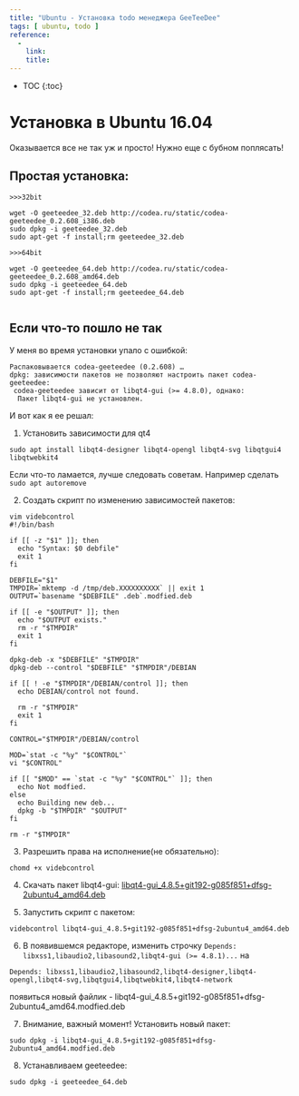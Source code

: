 ```yaml
---
title: "Ubuntu - Установка todo менеджера GeeTeeDee"
tags: [ ubuntu, todo ]
reference:
  -
    link:
    title:
---
```


* TOC 
{:toc}

# Установка в Ubuntu 16.04
Оказывается все не так уж и просто! Нужно еще с бубном поплясать!

## Простая установка:
<pre><code class="shell">>>>32bit

wget -O geeteedee_32.deb http://codea.ru/static/codea-geeteedee_0.2.608_i386.deb
sudo dpkg -i geeteedee_32.deb
sudo apt-get -f install;rm geeteedee_32.deb

>>>64bit

wget -O geeteedee_64.deb http://codea.ru/static/codea-geeteedee_0.2.608_amd64.deb
sudo dpkg -i geeteedee_64.deb
sudo apt-get -f install;rm geeteedee_64.deb

</code></pre>

## Если что-то пошло не так

У меня во время установки упало с ошибкой:
<pre><code class="shell">Распаковывается codea-geeteedee (0.2.608) …
dpkg: зависимости пакетов не позволяют настроить пакет codea-geeteedee:
 codea-geeteedee зависит от libqt4-gui (>= 4.8.0), однако:
  Пакет libqt4-gui не установлен.
</code></pre>

И вот как я ее решал:

1. Установить зависимости для qt4
<pre><code class="shell">sudo apt install libqt4-designer libqt4-opengl libqt4-svg libqtgui4 libqtwebkit4
</code></pre>
Если что-то ламается, лучше следовать советам. Например сделать ```sudo apt autoremove```

2. Создать скрипт по изменению зависимостей пакетов:
<pre><code class="perl">vim videbcontrol
#!/bin/bash

if [[ -z "$1" ]]; then
  echo "Syntax: $0 debfile"
  exit 1
fi

DEBFILE="$1"
TMPDIR=`mktemp -d /tmp/deb.XXXXXXXXXX` || exit 1
OUTPUT=`basename "$DEBFILE" .deb`.modfied.deb

if [[ -e "$OUTPUT" ]]; then
  echo "$OUTPUT exists."
  rm -r "$TMPDIR"
  exit 1
fi

dpkg-deb -x "$DEBFILE" "$TMPDIR"
dpkg-deb --control "$DEBFILE" "$TMPDIR"/DEBIAN

if [[ ! -e "$TMPDIR"/DEBIAN/control ]]; then
  echo DEBIAN/control not found.

  rm -r "$TMPDIR"
  exit 1
fi

CONTROL="$TMPDIR"/DEBIAN/control

MOD=`stat -c "%y" "$CONTROL"`
vi "$CONTROL"

if [[ "$MOD" == `stat -c "%y" "$CONTROL"` ]]; then
  echo Not modfied.
else
  echo Building new deb...
  dpkg -b "$TMPDIR" "$OUTPUT"
fi

rm -r "$TMPDIR"
</code></pre>

3. Разрешить права на исполнение(не обязательно):
<pre><code class="shell">chomd +x videbcontrol
</code></pre>

4. Скачать пакет libqt4-gui:
[libqt4-gui_4.8.5+git192-g085f851+dfsg-2ubuntu4_amd64.deb](https://ubuntu.pkgs.org/14.04/ubuntu-universe-amd64/libqt4-gui_4.8.5+git192-g085f851+dfsg-2ubuntu4_amd64.deb.html)

5. Запустить скрипт с пакетом:
<pre><code class="shell">videbcontrol libqt4-gui_4.8.5+git192-g085f851+dfsg-2ubuntu4_amd64.deb
</code></pre>

6. В появившемся редакторе, изменить строчку ```Depends: libxss1,libaudio2,libasound2,libqt4-gui (>= 4.8.1)...``` на
<pre><code class="perl">Depends: libxss1,libaudio2,libasound2,libqt4-designer,libqt4-opengl,libqt4-svg,libqtgui4,libqtwebkit4,libqt4-network
</code></pre>
появиться новый файлик - libqt4-gui_4.8.5+git192-g085f851+dfsg-2ubuntu4_amd64.modfied.deb

7. Внимание, важный момент! Установить новый пакет:
<pre><code class="perl">sudo dpkg -i libqt4-gui_4.8.5+git192-g085f851+dfsg-2ubuntu4_amd64.modfied.deb
</code></pre>

8. Устанавливаем geeteedee:
<pre><code class="perl">sudo dpkg -i geeteedee_64.deb
</code></pre>